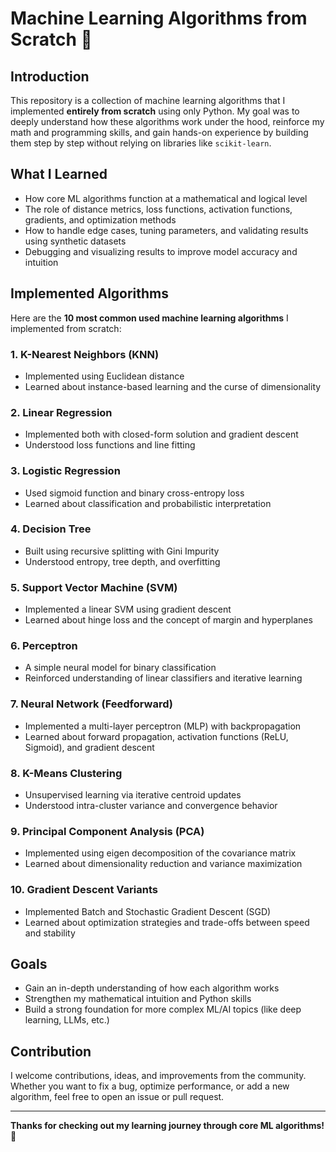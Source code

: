 # Machine Learning Algorithms from Scratch 🚀

## Introduction

This repository is a collection of machine learning algorithms that I implemented **entirely from scratch** using only Python. My goal was to deeply understand how these algorithms work under the hood, reinforce my math and programming skills, and gain hands-on experience by building them step by step without relying on libraries like `scikit-learn`.

## What I Learned

* How core ML algorithms function at a mathematical and logical level
* The role of distance metrics, loss functions, activation functions, gradients, and optimization methods
* How to handle edge cases, tuning parameters, and validating results using synthetic datasets
* Debugging and visualizing results to improve model accuracy and intuition

## Implemented Algorithms

Here are the **10 most common used machine learning algorithms** I implemented from scratch:

### 1. **K-Nearest Neighbors (KNN)**

* Implemented using Euclidean distance
* Learned about instance-based learning and the curse of dimensionality

### 2. **Linear Regression**

* Implemented both with closed-form solution and gradient descent
* Understood loss functions and line fitting

### 3. **Logistic Regression**

* Used sigmoid function and binary cross-entropy loss
* Learned about classification and probabilistic interpretation

### 4. **Decision Tree**

* Built using recursive splitting with Gini Impurity
* Understood entropy, tree depth, and overfitting

### 5. **Support Vector Machine (SVM)**

* Implemented a linear SVM using gradient descent
* Learned about hinge loss and the concept of margin and hyperplanes

### 6. **Perceptron**

* A simple neural model for binary classification
* Reinforced understanding of linear classifiers and iterative learning

### 7. **Neural Network (Feedforward)**

* Implemented a multi-layer perceptron (MLP) with backpropagation
* Learned about forward propagation, activation functions (ReLU, Sigmoid), and gradient descent

### 8. **K-Means Clustering**

* Unsupervised learning via iterative centroid updates
* Understood intra-cluster variance and convergence behavior

### 9. **Principal Component Analysis (PCA)**

* Implemented using eigen decomposition of the covariance matrix
* Learned about dimensionality reduction and variance maximization

### 10. **Gradient Descent Variants**

* Implemented Batch and Stochastic Gradient Descent (SGD)
* Learned about optimization strategies and trade-offs between speed and stability

## Goals

* Gain an in-depth understanding of how each algorithm works
* Strengthen my mathematical intuition and Python skills
* Build a strong foundation for more complex ML/AI topics (like deep learning, LLMs, etc.)

## Contribution

I welcome contributions, ideas, and improvements from the community. Whether you want to fix a bug, optimize performance, or add a new algorithm, feel free to open an issue or pull request.

---

**Thanks for checking out my learning journey through core ML algorithms!** 🚀
